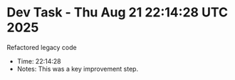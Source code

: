 # Dev Task - Thu Aug 21 22:14:28 UTC 2025
Refactored legacy code
- Time: 22:14:28
- Notes: This was a key improvement step.
